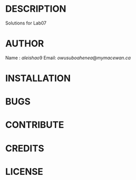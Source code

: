 # DESCRIPTION
 Solutions for Lab07
# AUTHOR
 Name : $aleishao9$
 Email: $owusuboahenea@mymacewan.ca$
# INSTALLATION
# BUGS
# CONTRIBUTE
# CREDITS
# LICENSE
